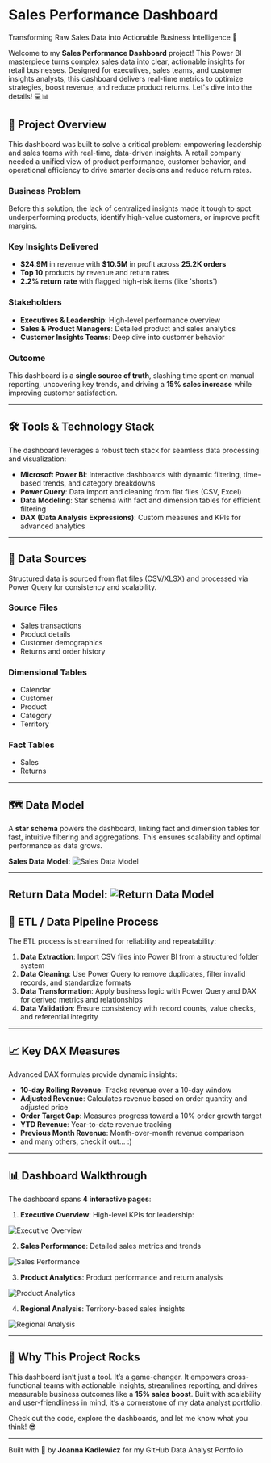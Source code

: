 # Sales Performance Dashboard
Transforming Raw Sales Data into Actionable Business Intelligence 🚀

Welcome to my **Sales Performance Dashboard** project! This Power BI masterpiece turns complex sales data into clear, actionable insights for retail businesses. Designed for executives, sales teams, and customer insights analysts, this dashboard delivers real-time metrics to optimize strategies, boost revenue, and reduce product returns. Let's dive into the details! 💻📊

## 🌟 Project Overview
This dashboard was built to solve a critical problem: empowering leadership and sales teams with real-time, data-driven insights. A retail company needed a unified view of product performance, customer behavior, and operational efficiency to drive smarter decisions and reduce return rates.

### Business Problem
Before this solution, the lack of centralized insights made it tough to spot underperforming products, identify high-value customers, or improve profit margins.

### Key Insights Delivered
- **\$24.9M** in revenue with **\$10.5M**  in profit across **25.2K orders**
- **Top 10** products by revenue and return rates
- **2.2% return rate** with flagged high-risk items (like 'shorts')

### Stakeholders
- **Executives & Leadership**: High-level performance overview
- **Sales & Product Managers**: Detailed product and sales analytics
- **Customer Insights Teams**: Deep dive into customer behavior

### Outcome
This dashboard is a **single source of truth**, slashing time spent on manual reporting, uncovering key trends, and driving a **15% sales increase** while improving customer satisfaction.

---

## 🛠️ Tools & Technology Stack
The dashboard leverages a robust tech stack for seamless data processing and visualization:
- **Microsoft Power BI**: Interactive dashboards with dynamic filtering, time-based trends, and category breakdowns
- **Power Query**: Data import and cleaning from flat files (CSV, Excel)
- **Data Modeling**: Star schema with fact and dimension tables for efficient filtering
- **DAX (Data Analysis Expressions)**: Custom measures and KPIs for advanced analytics

---

## 📂 Data Sources
Structured data is sourced from flat files (CSV/XLSX) and processed via Power Query for consistency and scalability.

### Source Files
- Sales transactions
- Product details
- Customer demographics
- Returns and order history

### Dimensional Tables
- Calendar
- Customer
- Product
- Category
- Territory

### Fact Tables
- Sales
- Returns

---

## 🗺️ Data Model
A **star schema** powers the dashboard, linking fact and dimension tables for fast, intuitive filtering and aggregations. This ensures scalability and optimal performance as data grows.

**Sales Data Model:** 
![Sales Data Model](assets/images/data-models/sales-data-model.png)
____

**Return Data Model:**
![Return Data Model](assets/images/data-models/return-data-model.png)
---

## 🔄 ETL / Data Pipeline Process
The ETL process is streamlined for reliability and repeatability:
1. **Data Extraction**: Import CSV files into Power BI from a structured folder system
2. **Data Cleaning**: Use Power Query to remove duplicates, filter invalid records, and standardize formats
3. **Data Transformation**: Apply business logic with Power Query and DAX for derived metrics and relationships
4. **Data Validation**: Ensure consistency with record counts, value checks, and referential integrity

---

## 📈 Key DAX Measures
Advanced DAX formulas provide dynamic insights:
- **10-day Rolling Revenue**: Tracks revenue over a 10-day window
- **Adjusted Revenue**: Calculates revenue based on order quantity and adjusted price
- **Order Target Gap**: Measures progress toward a 10% order growth target
- **YTD Revenue**: Year-to-date revenue tracking
- **Previous Month Revenue**: Month-over-month revenue comparison
- and many others, check it out... :)

---

## 📊 Dashboard Walkthrough
The dashboard spans **4 interactive pages**:
1. **Executive Overview**: High-level KPIs for leadership:

![Executive Overview](assets/images/dashboard-views/executive-overview-dashboard.png)

2. **Sales Performance**: Detailed sales metrics and trends

![Sales Performance](assets/images/dashboard-views/sales-analytics-dashboard.png)

3. **Product Analytics**: Product performance and return analysis

![Product Analytics](assets/images/dashboard-views/product-analytics-dashboard.png)

4. **Regional Analysis**: Territory-based sales insights

![Regional Analysis](assets/images/dashboard-views/regional-analysis-dashboard.png)

---

## 🎯 Why This Project Rocks
This dashboard isn’t just a tool. It’s a game-changer. It empowers cross-functional teams with actionable insights, streamlines reporting, and drives measurable business outcomes like a **15% sales boost**. Built with scalability and user-friendliness in mind, it’s a cornerstone of my data analyst portfolio.

Check out the code, explore the dashboards, and let me know what you think! 😎

---

Built with 💪 by **Joanna Kadlewicz** for my GitHub Data Analyst Portfolio
